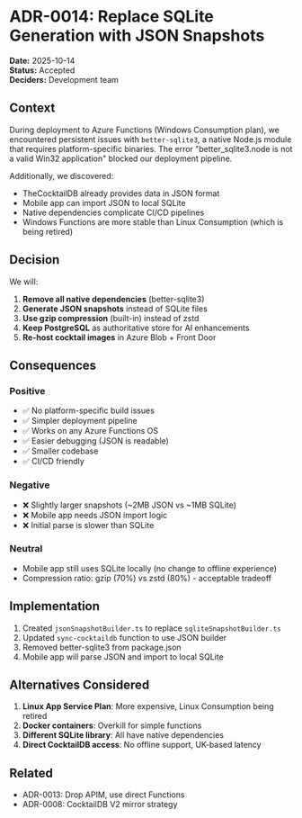 # ADR-0014: Replace SQLite Generation with JSON Snapshots

**Date:** 2025-10-14  
**Status:** Accepted  
**Deciders:** Development team

## Context

During deployment to Azure Functions (Windows Consumption plan), we encountered persistent issues with `better-sqlite3`, a native Node.js module that requires platform-specific binaries. The error "better_sqlite3.node is not a valid Win32 application" blocked our deployment pipeline.

Additionally, we discovered:
- TheCocktailDB already provides data in JSON format
- Mobile app can import JSON to local SQLite
- Native dependencies complicate CI/CD pipelines
- Windows Functions are more stable than Linux Consumption (which is being retired)

## Decision

We will:
1. **Remove all native dependencies** (better-sqlite3)
2. **Generate JSON snapshots** instead of SQLite files
3. **Use gzip compression** (built-in) instead of zstd
4. **Keep PostgreSQL** as authoritative store for AI enhancements
5. **Re-host cocktail images** in Azure Blob + Front Door

## Consequences

### Positive
- ✅ No platform-specific build issues
- ✅ Simpler deployment pipeline
- ✅ Works on any Azure Functions OS
- ✅ Easier debugging (JSON is readable)
- ✅ Smaller codebase
- ✅ CI/CD friendly

### Negative
- ❌ Slightly larger snapshots (~2MB JSON vs ~1MB SQLite)
- ❌ Mobile app needs JSON import logic
- ❌ Initial parse is slower than SQLite

### Neutral
- Mobile app still uses SQLite locally (no change to offline experience)
- Compression ratio: gzip (70%) vs zstd (80%) - acceptable tradeoff

## Implementation

1. Created `jsonSnapshotBuilder.ts` to replace `sqliteSnapshotBuilder.ts`
2. Updated `sync-cocktaildb` function to use JSON builder
3. Removed better-sqlite3 from package.json
4. Mobile app will parse JSON and import to local SQLite

## Alternatives Considered

1. **Linux App Service Plan**: More expensive, Linux Consumption being retired
2. **Docker containers**: Overkill for simple functions
3. **Different SQLite library**: All have native dependencies
4. **Direct CocktailDB access**: No offline support, UK-based latency

## Related

- ADR-0013: Drop APIM, use direct Functions
- ADR-0008: CocktailDB V2 mirror strategy
